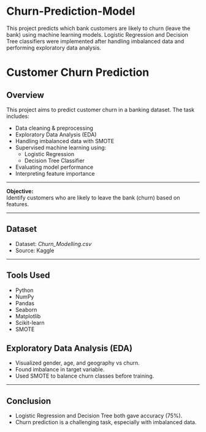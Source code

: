 # Churn-Prediction-Model
This project predicts which bank customers are likely to churn (leave the bank) using machine learning models. Logistic Regression and Decision Tree classifiers were implemented after handling imbalanced data and performing exploratory data analysis.

# Customer Churn Prediction

##  Overview

This project aims to predict customer churn in a banking dataset. The task includes:
- Data cleaning & preprocessing
- Exploratory Data Analysis (EDA)
- Handling imbalanced data with SMOTE
- Supervised machine learning using:
  - Logistic Regression
  - Decision Tree Classifier
- Evaluating model performance
- Interpreting feature importance
---

**Objective:**  
Identify customers who are likely to leave the bank (churn) based on features.

---

## Dataset
- Dataset: *Churn_Modelling.csv*
- Source: Kaggle

---

## Tools Used

- Python  
- NumPy
- Pandas  
- Seaborn
- Matplotlib  
- Scikit-learn  
- SMOTE

## Exploratory Data Analysis (EDA)

- Visualized gender, age, and geography vs churn.
- Found imbalance in target variable.
- Used SMOTE to balance churn classes before training.

---
## Conclusion

- Logistic Regression and Decision Tree both gave accuracy (75%).
- Churn prediction is a challenging task, especially with imbalanced data.


